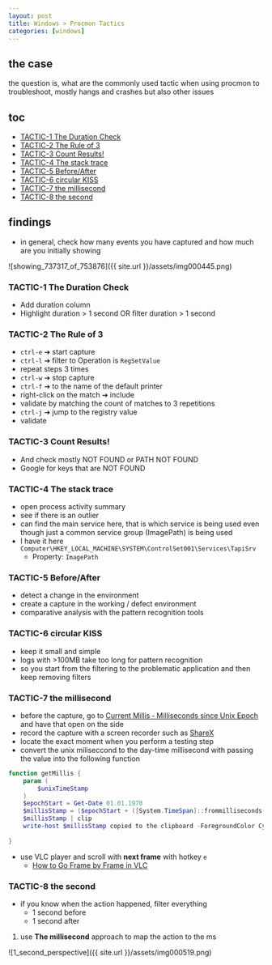 ```yaml
---
layout: post
title: Windows > Procmon Tactics
categories: [windows]
---
```

## the case	
the question is, what are the commonly used tactic when using procmon to troubleshoot, mostly hangs and crashes but also other issues

## toc
<!-- TOC -->

- [TACTIC-1 The Duration Check](#tactic-1-the-duration-check)
- [TACTIC-2 The Rule of 3](#tactic-2-the-rule-of-3)
- [TACTIC-3 Count Results!](#tactic-3-count-results)
- [TACTIC-4 The stack trace](#tactic-4-the-stack-trace)
- [TACTIC-5 Before/After](#tactic-5-beforeafter)
- [TACTIC-6 circular KISS](#tactic-6-circular-kiss)
- [TACTIC-7 the millisecond](#tactic-7-the-millisecond)
- [TACTIC-8 the second](#tactic-8-the-second)

<!-- /TOC -->

## findings
* in general, check how many events you have captured and how much are you initially showing

![showing_737317_of_753876]({{ site.url }}/assets/img000445.png)

### TACTIC-1 The Duration Check
* Add duration column
* Highlight duration > 1 second OR filter duration > 1 second

### TACTIC-2 The Rule of 3
* `ctrl-e` ➔ start capture
* `ctrl-l` ➔ filter to Operation is `RegSetValue`
* repeat steps 3 times
* `ctrl-w` ➔ stop capture
* `ctrl-f` ➔ to the name of the default printer
* right-click on the match ➔ include 
* validate by matching the count of matches to 3 repetitions
* `ctrl-j` ➔ jump to the registry value
* validate 

### TACTIC-3 Count Results!
* And check mostly NOT FOUND or PATH NOT FOUND
* Google for keys that are NOT FOUND

### TACTIC-4 The stack trace
* open process activity summary
* see if there is an outlier
* can find the main service here, that is which service is being used even though just a common service group (ImagePath) is being used 
* I have it here `Computer\HKEY_LOCAL_MACHINE\SYSTEM\ControlSet001\Services\TapiSrv`
    * Property: `ImagePath`

### TACTIC-5 Before/After
* detect a change in the environment
* create a capture in the working / defect environment 
* comparative analysis with the pattern recognition tools

### TACTIC-6 circular KISS
* keep it small and simple
* logs with >100MB take too long for pattern recognition
* so you start from the filtering to the problematic application and then keep removing filters

### TACTIC-7 the millisecond
* before the capture, go to [Current Millis ‐ Milliseconds since Unix Epoch](https://currentmillis.com/) and have that open on the side
* record the capture with a screen recorder such as [ShareX](https://getsharex.com/)
* locate the exact moment when you perform a testing step
* convert the unix miliseccond to the day-time millisecond with passing the value into the following function

```powershell
function getMillis {
    param (
        $unixTimeStamp
    )
    $epochStart = Get-Date 01.01.1970 
    $millisStamp = ($epochStart + ([System.TimeSpan]::frommilliseconds($unixTimeStamp))).ToLocalTime().ToString("HH:mm:ss.ffffff")
    $millisStamp | clip
    write-host $millisStamp copied to the clipboard -ForegroundColor Cyan
    
}
```

* use VLC player and scroll with **next frame** with hotkey `e` 
    * [How to Go Frame by Frame in VLC](https://www.vlchelp.com/frame-stepping/)

### TACTIC-8 the second
* if you know when the action happened, filter everything 
    * 1 second before
    * 1 second after
1. use **The millisecond** approach to map the action to the ms

![1_second_perspective]({{ site.url }}/assets/img000519.png)
